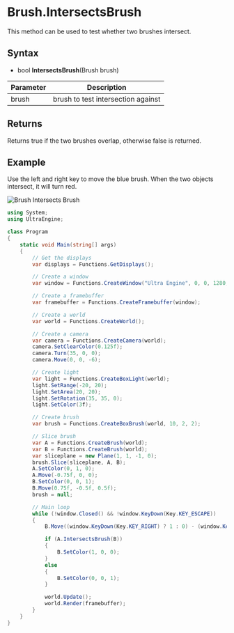 # Brush.IntersectsBrush

This method can be used to test whether two brushes intersect.

## Syntax

- bool **IntersectsBrush**(Brush brush)

| Parameter | Description |
|---|---|
| brush | brush to test intersection against |

## Returns

Returns true if the two brushes overlap, otherwise false is returned.

## Example

Use the left and right key to move the blue brush. When the two objects intersect, it will turn red.

![Brush Intersects Brush](https://raw.githubusercontent.com/UltraEngine/Documentation/master/Images/brush_intersectsbrush.jpg)

```csharp
using System;
using UltraEngine;

class Program
{
    static void Main(string[] args)
    {
        // Get the displays
        var displays = Functions.GetDisplays();

        // Create a window
        var window = Functions.CreateWindow("Ultra Engine", 0, 0, 1280, 720, displays[0], WindowStyle.WINDOW_CENTER | WindowStyle.WINDOW_TITLEBAR);

        // Create a framebuffer
        var framebuffer = Functions.CreateFramebuffer(window);

        // Create a world
        var world = Functions.CreateWorld();

        // Create a camera    
        var camera = Functions.CreateCamera(world);
        camera.SetClearColor(0.125f);
        camera.Turn(35, 0, 0);
        camera.Move(0, 0, -6);

        // Create light
        var light = Functions.CreateBoxLight(world);
        light.SetRange(-20, 20);
        light.SetArea(20, 20);
        light.SetRotation(35, 35, 0);
        light.SetColor(3f);

        // Create brush
        var brush = Functions.CreateBoxBrush(world, 10, 2, 2);

        // Slice brush
        var A = Functions.CreateBrush(world);
        var B = Functions.CreateBrush(world);
        var sliceplane = new Plane(1, 1, -1, 0);
        brush.Slice(sliceplane, A, B);
        A.SetColor(0, 1, 0);
        A.Move(-0.75f, 0, 0);
        B.SetColor(0, 0, 1);
        B.Move(0.75f, -0.5f, 0.5f);
        brush = null;

        // Main loop
        while (!window.Closed() && !window.KeyDown(Key.KEY_ESCAPE))
        {
            B.Move((window.KeyDown(Key.KEY_RIGHT) ? 1 : 0) - (window.KeyDown(Key.KEY_LEFT) ? 1 : 0) * 0.1f, 0, 0);

            if (A.IntersectsBrush(B))
            {
                B.SetColor(1, 0, 0);
            }
            else
            {
                B.SetColor(0, 0, 1);
            }

            world.Update();
            world.Render(framebuffer);
        }
    }
}
```